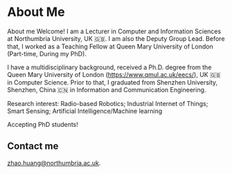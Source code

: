 About Me
======
About me
Welcome! I am a Lecturer in Computer and Information Sciences at Northumbria University, UK 🇬🇧. I am also the Deputy Group Lead. Before that, I worked as a Teaching Fellow at Queen Mary University of London (Part-time, During my PhD).

I have a multidisciplinary background, received a Ph.D. degree from the Queen Mary University of London (https://www.qmul.ac.uk/eecs/), UK 🇬🇧 in Computer Science. Prior to that, I graduated from Shenzhen University, Shenzhen, China 🇨🇳 in Information and Communication Engineering.

Research interest: 
Radio-based Robotics; Industrial Internet of Things; Smart Sensing; Artificial Intelligence/Machine learning

Accepting PhD students!

Contact me
------
zhao.huang@northumbria.ac.uk.
